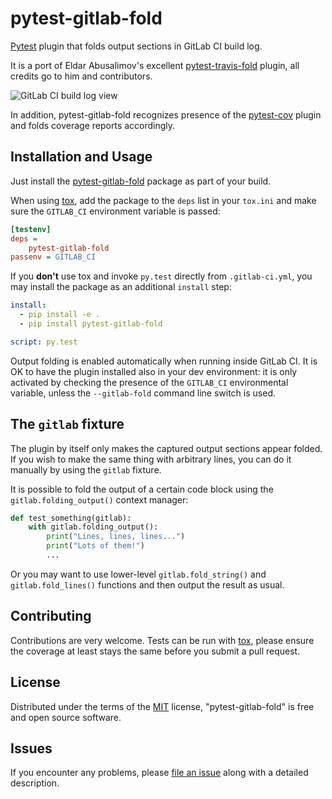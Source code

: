 # pytest-gitlab-fold

[Pytest][4] plugin that folds output sections in GitLab CI build log.

It is a port of Eldar Abusalimov's excellent [pytest-travis-fold][7] plugin,
all credits go to him and contributors.

![GitLab CI build log view](docs/screenshot.png)

In addition, pytest-gitlab-fold recognizes presence of the [pytest-cov][5]
plugin and folds coverage reports accordingly.

## Installation and Usage

Just install the [pytest-gitlab-fold][1] package
as part of your build.

When using [tox][6], add the package to the `deps` list in your `tox.ini`
and make sure the `GITLAB_CI` environment variable is passed:

```ini
[testenv]
deps =
    pytest-gitlab-fold
passenv = GITLAB_CI
```

If you **don't** use tox and invoke `py.test` directly from `.gitlab-ci.yml`,
you may install the package as an additional `install` step:

```yaml
install:
  - pip install -e .
  - pip install pytest-gitlab-fold

script: py.test
```

Output folding is enabled automatically when running inside GitLab CI. It is OK
to have the plugin installed also in your dev environment: it is only activated
by checking the presence of the `GITLAB_CI` environmental variable, unless the
`--gitlab-fold` command line switch is used.

## The `gitlab` fixture

The plugin by itself only makes the captured output sections appear folded.
If you wish to make the same thing with arbitrary lines, you can do it manually
by using the `gitlab` fixture.

It is possible to fold the output of a certain code block using the
`gitlab.folding_output()` context manager:

```python
def test_something(gitlab):
    with gitlab.folding_output():
        print("Lines, lines, lines...")
        print("Lots of them!")
        ...
```

Or you may want to use lower-level `gitlab.fold_string()` and
`gitlab.fold_lines()` functions and then output the result as usual.

## Contributing

Contributions are very welcome. Tests can be run with [tox][6], please ensure
the coverage at least stays the same before you submit a pull request.

## License

Distributed under the terms of the [MIT][2] license, "pytest-gitlab-fold" is
free and open source software.

## Issues

If you encounter any problems, please [file an issue][3] along with a detailed
description.

[1]: https://pypi.python.org/pypi/pytest-gitlab-fold
[2]: http://opensource.org/licenses/MIT
[3]: https://github.com/aerilius/pytest-gitlab-fold/issues
[4]: https://github.com/pytest-dev/pytest
[5]: https://github.com/pytest-dev/pytest-cov
[6]: https://tox.readthedocs.org/en/latest
[7]: https://github.com/abusalimov/pytest-travis-fold
